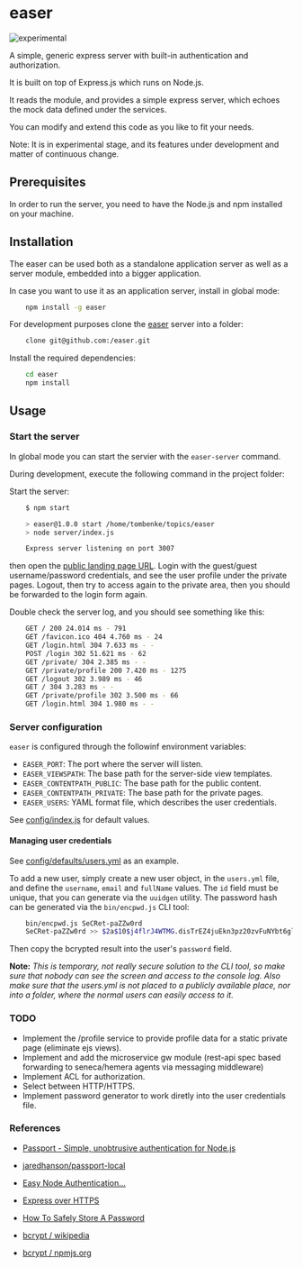 easer
=====

![experimental](http://badges.github.io/stability-badges/dist/experimental.svg)

A simple, generic express server with built-in authentication and authorization.

It is built on top of Express.js which runs on Node.js.

It reads the  module, and provides a simple express server,
which echoes the mock data defined under the services.

You can modify and extend this code as you like to fit your needs.

Note: It is in experimental stage, and its features under development and matter of continuous change.


## Prerequisites

In order to run the server, you need to have the Node.js and npm installed on your machine.


## Installation

The easer can be used both as a standalone application server as well as a server module, embedded into a bigger application.

In case you want to use it as an application server, install in global mode:

```bash
    npm install -g easer
```

For development purposes clone the [easer](https://github.com/tombenke/easer) server into a folder:

```bash
    clone git@github.com:/easer.git
```

Install the required dependencies:

```bash
    cd easer
    npm install
```


## Usage

### Start the server

In global mode you can start the servier with the `easer-server` command.

During development, execute the following command in the project folder:

Start the server:

```bash
    $ npm start

    > easer@1.0.0 start /home/tombenke/topics/easer
    > node server/index.js

    Express server listening on port 3007
```

then open the [public landing page URL](http://localhost:3007).
Login with the guest/guest username/password credentials,
and see the user profile under the private pages.
Logout, then try to access again to the private area, then you should be forwarded 
to the login form again.

Double check the server log, and you should see something like this:

```bash
    GET / 200 24.014 ms - 791
    GET /favicon.ico 404 4.760 ms - 24
    GET /login.html 304 7.633 ms - -
    POST /login 302 51.621 ms - 62
    GET /private/ 304 2.385 ms - -
    GET /private/profile 200 7.420 ms - 1275
    GET /logout 302 3.989 ms - 46
    GET / 304 3.283 ms - -
    GET /private/profile 302 3.500 ms - 66
    GET /login.html 304 1.980 ms - -
```

### Server configuration

`easer` is configured through the followinf environment variables:

- `EASER_PORT`: The port where the server will listen.
- `EASER_VIEWSPATH`: The base path for the server-side view templates.
- `EASER_CONTENTPATH_PUBLIC`: The base path for the public content.
- `EASER_CONTENTPATH_PRIVATE`: The base path for the private pages.
- `EASER_USERS`: YAML format file, which describes the user credentials.

See [config/index.js](config/index.js) for default values.

#### Managing user credentials

See [config/defaults/users.yml](config/defaults/users.yml) as an example.

To add a new user, simply create a new user object, in the `users.yml` file, and define the `username`, `email` and `fullName` values.
The `id` field must be unique, that you can generate via the `uuidgen` utility.
The password hash can be generated via the `bin/encpwd.js` CLI tool:


```bash
    bin/encpwd.js SeCRet-paZZw0rd
    SeCRet-paZZw0rd >> $2a$10$j4flrJ4WTMG.disTrEZ4juEkn3pz20zvFuNYbt6gli3Qiuv5emTDe
```

Then copy the bcrypted result into the user's `password` field.

__Note:__ _This is temporary, not really secure solution to the CLI tool, so make sure that nobody can see the screen and access to the console log.
Also make sure that the users.yml is not placed to a publicly available place, nor into a folder, where the normal users can easily access to it._


### TODO
- Implement the /profile service to provide profile data for a static private page
  (eliminate ejs views).
- Implement and add the microservice gw module (rest-api spec based forwarding to seneca/hemera agents via messaging middleware)
- Implement ACL for authorization.
- Select between HTTP/HTTPS.
- Implement password generator to work diretly into the user credentials file.

### References
- [Passport - Simple, unobtrusive authentication for Node.js](http://www.passportjs.org/)
- [jaredhanson/passport-local](https://github.com/jaredhanson/passport-local)
- [Easy Node Authentication...](https://scotch.io/tutorials/easy-node-authentication-setup-and-local)
- [Express over HTTPS](http://blog.mgechev.com/2014/02/19/create-https-tls-ssl-application-with-express-nodejs/)

- [How To Safely Store A Password](https://codahale.com/how-to-safely-store-a-password/)
- [bcrypt / wikipedia](https://en.wikipedia.org/wiki/Bcrypt)
- [bcrypt / npmjs.org](https://www.npmjs.com/package/bcrypt)

